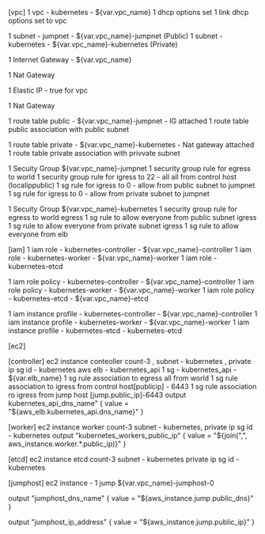 [vpc]
1 vpc - kubernetes  - ${var.vpc_name}
1 dhcp options set
1 link dhcp options set to vpc

1 subnet - jumpnet   - ${var.vpc_name}-jumpnet   (Public)
1 subnet - kubernetes - ${var.vpc_name}-kubernetes (Private)

1 Internet Gateway  - ${var.vpc_name}

1 Nat Gateway

1 Elastic IP - true for vpc

1 Nat Gateway

1 route table  public  - ${var.vpc_name}-jumpnet   - IG attached
1 route table public association with public subnet

1 route table private - ${var.vpc_name}-kubernetes   - Nat gateway attached
1 route table private association with privvate subnet

1 Secuity Group ${var.vpc_name}-jumpnet
1 security group rule for egress to world
1 security group rule for igress to 22 - all all from control host (localippublic)
1 sg rule for igress to 0 - allow from public subnet to jumpnet
1 sg rule for igress to 0 - allow from private subnet to jumpnet

1 Secuity Group ${var.vpc_name}-kubernetes
1 security group rule for egress to world    egress
1 sg rule to allow everyone from public subnet igress
1 sg rule to allow everyone from private subnet igress
1 sg rule to allow everyone from elb



[iam]
1 iam role - kubernetes-controller - ${var.vpc_name}-controller
1 iam role - kubernetes-worker - ${var.vpc_name}-worker
1 iam role - kubernetes-etcd
 


1 iam role policy - kubernetes-controller - ${var.vpc_name}-controller
1 iam role policy - kubernetes-worker - ${var.vpc_name}-worker
1 iam role policy - kubernetes-etcd - ${var.vpc_name}-etcd

1 iam instance profile - kubernetes-controller - ${var.vpc_name}-controller
1 iam instance profile - kubernetes-worker - ${var.vpc_name}-worker
1 iam instance profile - kubernetes-etcd - kubernetes-etcd




[ec2]

[controller]
ec2 instance conteoller   count-3 , subnet - kubernetes , private ip  sg id - kubernetes
aws elb - kubernetes_api
1 sg - kubernetes_api  - ${var.elb_name}
1 sg rule association to egress all from world 
1 sg rule association to igress from control host[publicip] - 6443
1 sg rule association ro igress from jump host [jump.public_ip]-6443
output kubernetes_api_dns_name" {
  value = "${aws_elb.kubernetes_api.dns_name}"
} 



[worker]
ec2 instance worker count-3 subnet - kubernetes, private ip  sg id - kubernetes
output "kubernetes_workers_public_ip" {
  value = "${join(",", aws_instance.worker.*.public_ip)}"
}	


[etcd]
ec2 instance etcd count-3 subnet - kubernetes private ip sg id - kubernetes


[jumphost]
ec2 instance - 1 jump ${var.vpc_name}-jumphost-0

output "jumphost_dns_name" {
  value = "${aws_instance.jump.public_dns}"
}

output "jumphost_ip_address" {
  value = "${aws_instance.jump.public_ip}"
}







